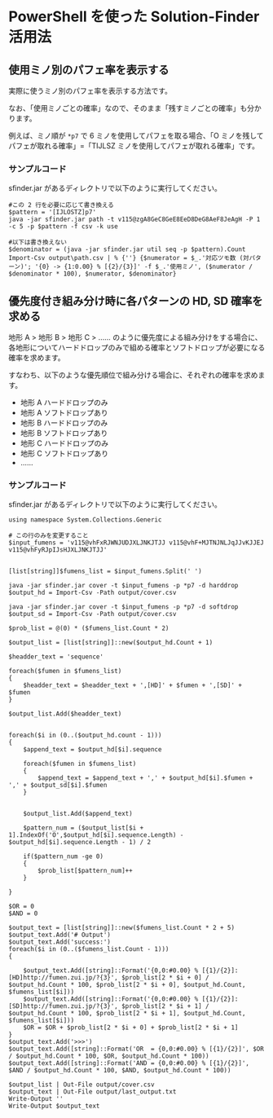 # PowerShell を使った Solution-Finder 活用法

## 使用ミノ別のパフェ率を表示する

実際に使うミノ別のパフェ率を表示する方法です。

なお、「使用ミノごとの確率」なので、そのまま「残すミノごとの確率」も分かります。

例えば、ミノ順が `*p7` で 6 ミノを使用してパフェを取る場合、「O ミノを残してパフェが取れる確率」=「TIJLSZ ミノを使用してパフェが取れる確率」です。

### サンプルコード

sfinder.jar があるディレクトリで以下のように実行してください。

```
#この 2 行を必要に応じて書き換える
$pattern = '[IJLOSTZ]p7'
java -jar sfinder.jar path -t v115@zgA8GeC8GeE8EeD8DeG8AeF8JeAgH -P 1 -c 5 -p $pattern -f csv -k use

#以下は書き換えない
$denominator = (java -jar sfinder.jar util seq -p $pattern).Count
Import-Csv output\path.csv | % {''} {$numerator = $_.'対応ツモ数 (対パターン)'; '{0} -> {1:0.00} % [{2}/{3}]' -f $_.'使用ミノ', ($numerator / $denominator * 100), $numerator, $denominator}
```

## 優先度付き組み分け時に各パターンの HD, SD 確率を求める

地形 A > 地形 B > 地形 C > …… のように優先度による組み分けをする場合に、各地形についてハードドロップのみで組める確率とソフトドロップが必要になる確率を求めます。

すなわち、以下のような優先順位で組み分ける場合に、それぞれの確率を求めます。

* 地形 A ハードドロップのみ
* 地形 A ソフトドロップあり
* 地形 B ハードドロップのみ
* 地形 B ソフトドロップあり
* 地形 C ハードドロップのみ
* 地形 C ソフトドロップあり
* ……

### サンプルコード

sfinder.jar があるディレクトリで以下のように実行してください。

```
using namespace System.Collections.Generic

# この行のみを変更すること
$input_fumens = 'v115@vhFxRJWNJUDJXLJNKJTJJ v115@vhF+MJTNJNLJqJJvKJJEJ v115@vhFyRJpIJsHJXLJNKJTJJ'


[list[string]]$fumens_list = $input_fumens.Split(' ')

java -jar sfinder.jar cover -t $input_fumens -p *p7 -d harddrop
$output_hd = Import-Csv -Path output/cover.csv

java -jar sfinder.jar cover -t $input_fumens -p *p7 -d softdrop
$output_sd = Import-Csv -Path output/cover.csv

$prob_list = @(0) * ($fumens_list.Count * 2)

$output_list = [list[string]]::new($output_hd.Count + 1)

$headder_text = 'sequence'

foreach($fumen in $fumens_list)
{
    $headder_text = $headder_text + ',[HD]' + $fumen + ',[SD]' + $fumen
}

$output_list.Add($headder_text)


foreach($i in (0..($output_hd.count - 1)))
{
    $append_text = $output_hd[$i].sequence
    
    foreach($fumen in $fumens_list)
    {
        $append_text = $append_text + ',' + $output_hd[$i].$fumen + ',' + $output_sd[$i].$fumen
    }
    
    
    $output_list.Add($append_text)
    
    $pattern_num = ($output_list[$i + 1].IndexOf('O',$output_hd[$i].sequence.Length) - $output_hd[$i].sequence.Length - 1) / 2

    if($pattern_num -ge 0)
    {
        $prob_list[$pattern_num]++
    }

}

$OR = 0
$AND = 0

$output_text = [list[string]]::new($fumens_list.Count * 2 + 5)
$output_text.Add('# Output')
$output_text.Add('success:')
foreach($i in (0..($fumens_list.Count - 1)))
{
    
    $output_text.Add([string]::Format('{0,0:#0.00} % [{1}/{2}]: [HD]http://fumen.zui.jp/?{3}', $prob_list[2 * $i + 0] / $output_hd.Count * 100, $prob_list[2 * $i + 0], $output_hd.Count, $fumens_list[$i]))
    $output_text.Add([string]::Format('{0,0:#0.00} % [{1}/{2}]: [SD]http://fumen.zui.jp/?{3}', $prob_list[2 * $i + 1] / $output_hd.Count * 100, $prob_list[2 * $i + 1], $output_hd.Count, $fumens_list[$i]))
    $OR = $OR + $prob_list[2 * $i + 0] + $prob_list[2 * $i + 1]
}
$output_text.Add('>>>')
$output_text.Add([string]::Format('OR  = {0,0:#0.00} % [{1}/{2}]', $OR / $output_hd.Count * 100, $OR, $output_hd.Count * 100))
$output_text.Add([string]::Format('AND = {0,0:#0.00} % [{1}/{2}]', $AND / $output_hd.Count * 100, $AND, $output_hd.Count * 100))

$output_list | Out-File output/cover.csv
$output_text | Out-File output/last_output.txt
Write-Output ''
Write-Output $output_text
```
